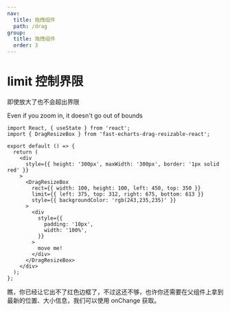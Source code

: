 ```yaml
---
nav:
  title: 拖拽组件
  path: /drag
group:
  title: 拖拽组件
  order: 3
---
```


# limit 控制界限

即使放大了也不会超出界限

Even if you zoom in, it doesn't go out of bounds

```tsx
import React, { useState } from 'react';
import { DragResizeBox } from 'fast-echarts-drag-resizable-react';

export default () => {
  return (
    <div
      style={{ height: '300px', maxWidth: '300px', border: '1px solid red' }}
    >
      <DragResizeBox
        rect={{ width: 100, height: 100, left: 450, top: 350 }}
        limit={{ left: 375, top: 312, right: 675, bottom: 613 }}
        style={{ backgroundColor: 'rgb(243,235,235)' }}
      >
        <div
          style={{
            padding: '10px',
            width: '100%',
          }}
        >
          move me!
        </div>
      </DragResizeBox>
    </div>
  );
};
```

瞧，你已经让它出不了红色边框了，不过这还不够，也许你还需要在父组件上拿到最新的位置、大小信息，我们可以使用 onChange 获取。
